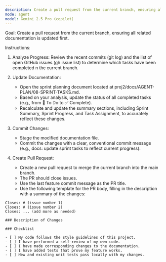 ```yaml
---
description: Create a pull request from the current branch, ensuring all related documentation is updated first.
mode: agent
model: Gemini 2.5 Pro (copilot)
---
```


Goal: Create a pull request from the current branch, ensuring all related
documentation is updated first.

Instructions:

1.  Analyze Progress: Review the recent commits (git log) and the list of open
    GitHub issues (gh issue list) to determine which tasks have been completed n
    the current branch.

2.  Update Documentation:

    - Open the sprint planning document located at
      proj2/docs/AGENT-PLAN/08-SPRINT-TASKS.md.
    - Based on your analysis, update the status of all completed tasks (e.g.,
      from 📝 To Do to ✅ Complete).
    - Recalculate and update the summary sections, including Sprint Summary,
      Sprint Progress, and Task Assignment, to accurately reflect these
      changes.

3.  Commit Changes:

    - Stage the modified documentation file.
    - Commit the changes with a clear, conventional commit message (e.g., docs:
      update sprint tasks to reflect current progress).

4.  Create Pull Request:
    - Create a new pull request to merge the current branch into the main
      branch.
    - The PR should close issues.
    - Use the last feature commit message as the PR title.
    - Use the following template for the PR body, filling in the description
      with a summary of the changes:

```
Closes: # (issue number 1)
Closes: # (issue number 2)
Closes: ... (add more as needed)

### Description of Changes

### Checklist

- [ ] My code follows the style guidelines of this project.
- [ ] I have performed a self-review of my own code.
- [ ] I have made corresponding changes to the documentation.
- [ ] I have added tests that prove my feature works.
- [ ] New and existing unit tests pass locally with my changes.
```
